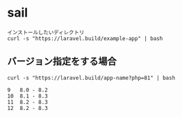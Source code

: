 # sail
    インストールしたいディレクトリ
    curl -s "https://laravel.build/example-app" | bash

## バージョン指定をする場合
    curl -s "https://laravel.build/app-name?php=81" | bash

    9	8.0 - 8.2	
    10	8.1 - 8.3	
    11	8.2 - 8.3	
    12	8.2 - 8.3

